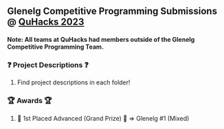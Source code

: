## Glenelg Competitive Programming Submissions @ [QuHacks 2023](https://quhacks.tech/)

#### Note: All teams at QuHacks had members outside of the Glenelg Competitive Programming Team.

### ❓ Project Descriptions ❓
1) Find project descriptions in each folder!

### 🏆 Awards 🏆
1) 🥇 1st Placed Advanced (Grand Prize) 🥇 => Glenelg #1 (Mixed)


